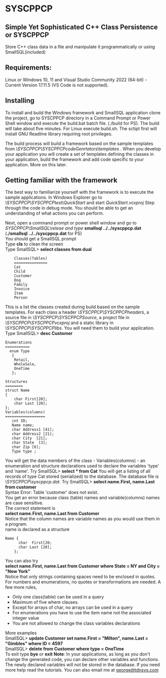 # SYSCPPCP #
## Simple Yet Sophisticated C++ Class Persistence or SYSCPPCP ##  
Store C++ class data in a file and manipulate it programmatically or using SmallSQL(included)  
## Requirements:
Linux or Windows 10, 11 and Visual Studio Community 2022 (64-bit) - Current Version 17.11.5  (VS Code is not supported).
## Installing  
To install and build the Windows framework and SmallSQL application clone the project, go to SYSCPPCP directory in a Command Prompt or Power Shell window and execute the build.bat batch file. (./build for PS). The build will take about five minutes.  For Linux execute build.sh. The sctipt first will install GNU Readline library requiring root privileges.  
  
The build process will build a framework based on the sample templates from _\SYSCPPCP\SYSCPPCPcodeGenrtators\templates_ .
When you develop your application you will create a set of templates defining the classes in your application, build the framework and add code specific to your application.  More on this later.
  
## Getting familiar with the framework ##  
The best way to familiarize yourself with the framework is to execute the sample applications.
In Windows Explorer go to _\SYSCPPCP\SYSCPPCPtest\QuickStart_ and start _QuickStart.vcxproj_
Step through the code in debug mode.  You should be able to get an understanding of what actions you can perform.

Next, open a command prompt or power shell window and go to _SYSCPPCP\SmallSQL\releae and type_  __smallsql ../../syscppcp.dat__ (__./smallsql ../../syscppcp.dat__ for PS)  
You should get a SmallSQL prompt  
Type __cls__ to clean the screen  
Type SmallSQL> __select classes from dual__
```
    Classes(Tables)
    ===============
    Cat
    Child
    Customer
    Dog
    Family
    Invoice
    Item
    Person
```
This is a list the classes created during build based on the sample templates.  For each class a header _\SYSCPPCP\SYSCPPCPheaders_, a source file in _\SYSCPPCP\SYSCPPCPSource_, a project file in _\SYSCPPCP\SYSCPPCPvcxproj_ and a static library in _\SYSCPPCP\SYSCPPCPlibs_.  You will need them to build your application.
Type SmallSQL> __desc Customer__  
```
Enumerations
===========
  enum Type
   {
    Retail,
    WholeSale,
    OneTime
   };

Structures
========
struct Name
{
    char First[20];
    char Last [20];
};
Variables(columns)
==================
   int ID;
   Name name;
   char Address1 [41];
   char Address2 [21];
   char City  [21];
   char State  [3];
   char Zip [6];
   Type type ;
```
You will get the data members of the class - Variables(columns) -  an enumeration and structure declarations used to declare the variables 'type' and 'name'.
Try SmallSQL> __select * from Cat__
You will get a listing of all records of type Cat stored (serialized) to the database. The database file is _\SYSCPPCP\syscppcp.dat_.
Try
SmallSQL> __select name.First, name.Last from customer__  
Syntax Error: Table 'customer' does not exist.  
You get an error because class (table) names and variable(columns) names are case sensitive.  
The correct statement is   
__select name.First, name.Last from Customer__  
Notice that the column names are variable names as you would use them in a program.  
name is declared as a structure  
```
Name {
      char  First[20; 
      char Last [20];
    };
```
You can also try  
__select name.First, name.Last from Customer where State = NY and City = "New York"__  
Notice that only strings containing spaces need to be enclosed in quotes.  For  numbers and enumerations, no quotes or transformations are needed.
A few more rules,  
* Only one class(table) can be used in a query
* Maximum of five where clauses.
* Except for arrays of char, no arrays can be used in a query
* For enumerations you have to use the item name not the associated integer value
* You are not allowed to change the class variables declarations  

More examples  
SmallSQL> __update Customer set name.First = "Milton",  name.Last = "Gimbles" where ID = 4597__  
SmallSQL> __delete from Customer where type = OneTime__  
To exit type __bye__ or __exit__
__Note__: In your applications, as long as you don't change the generated code, you can declare other variables and functions.  The newly declared variables will not be stored in the database.
If you need more help read the tutorials.  You can also email me at george@tdnsys.com


 
